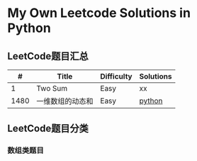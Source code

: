 # My Own Leetcode Solutions in Python

## LeetCode题目汇总


| # | Title                 | Difficulty |   Solutions |
| ----- | ----- | ----- | ----- |
| 1 |           Two Sum     | Easy     | xx |
| 1480 |   一维数组的动态和   | Easy    | [python](my_Leetcode_records/python/1480_Running_Sum_of_1d_Array.py) |

## LeetCode题目分类
### 数组类题目
